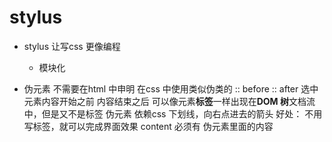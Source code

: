 # stylus

- stylus 让写css 更像编程
  - 模块化

- 伪元素
  不需要在html 中申明
  在css 中使用类似伪类的 :: before
  :: after
  选中元素内容开始之前
  内容结束之后
  可以像元素**标签**一样出现在**DOM 树**文档流中，但是又不是标签
  伪元素 依赖css
  下划线，向右点进去的箭头
  好处： 不用写标签，就可以完成界面效果
  content 必须有 伪元素里面的内容